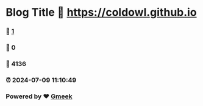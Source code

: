 # Blog Title :link: https://coldowl.github.io 
### :page_facing_up: [1](https://coldowl.github.io/tag.html) 
### :speech_balloon: 0 
### :hibiscus: 4136 
### :alarm_clock: 2024-07-09 11:10:49 
### Powered by :heart: [Gmeek](https://github.com/Meekdai/Gmeek)
